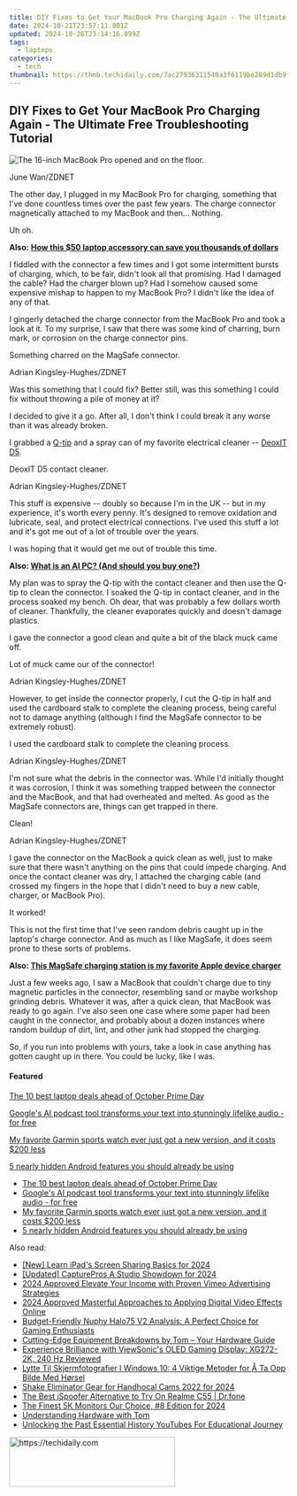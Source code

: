 ```yaml
---
title: DIY Fixes to Get Your MacBook Pro Charging Again - The Ultimate Free Troubleshooting Tutorial
date: 2024-10-21T23:57:11.801Z
updated: 2024-10-26T23:14:16.899Z
tags:
  - laptops
categories:
  - tech
thumbnail: https://thmb.techidaily.com/7ac27936311540a3f6119be289d1db9f62edf4aff3e40a9a411ddbf297922d42.png
---
```


## DIY Fixes to Get Your MacBook Pro Charging Again - The Ultimate Free Troubleshooting Tutorial

![The 16-inch MacBook Pro opened and on the floor.](https://www.zdnet.com/a/img/resize/2ae65e6d21b99a869adbc6f421b9308cc02a92e5/2023/03/30/e9341dbc-4178-4896-a55e-0c986c6411d5/macbook-pro-16-display.jpg?auto=webp&width=1280)

June Wan/ZDNET

The other day, I plugged in my MacBook Pro for charging, something that I've done countless times over the past few years. The charge connector magnetically attached to my MacBook and then... Nothing.

Uh oh.

**Also:** [**How this $50 laptop accessory can save you thousands of dollars**](https://www.zdnet.com/home-and-office/how-this-50-laptop-accessory-can-save-you-thousands-of-dollars/)

I fiddled with the connector a few times and I got some intermittent bursts of charging, which, to be fair, didn't look all that promising. Had I damaged the cable? Had the charger blown up? Had I somehow caused some expensive mishap to happen to my MacBook Pro? I didn't like the idea of any of that.

I gingerly detached the charge connector from the MacBook Pro and took a look at it. To my surprise, I saw that there was some kind of charring, burn mark, or corrosion on the charge connector pins.

Something charred on the MagSafe connector.

Adrian Kingsley-Hughes/ZDNET

Was this something that I could fix? Better still, was this something I could fix without throwing a pile of money at it?

I decided to give it a go. After all, I don't think I could break it any worse than it was already broken.

I grabbed a [Q-tip](https://buy.geni.us/Proxy.ashx?TSID=368250&GR%5FURL=https%3A%2F%2Fwww.amazon.com%2FQ-tips-Cotton-Swabs-Original-500%2Fdp%2FB0014CZ16Q%3Ftag%3Dzd-buy-button-20%26ascsubtag%3D%5F%5FCOM%5FCLICK%5FID%5F%5F%7C7aef846d-21b6-40a7-ae99-cc83242485aa%7Cdtp&dtb=1) and a spray can of my favorite electrical cleaner -- [DeoxIT D5](https://buy.geni.us/Proxy.ashx?TSID=368250&GR%5FURL=https%3A%2F%2Fwww.amazon.com%2FHosa-D5S-6-DeoxIT-Contact-Cleaner%2Fdp%2FB00006LVEU%3Ftag%3Dzd-buy-button-20%26ascsubtag%3D%5F%5FCOM%5FCLICK%5FID%5F%5F%7C7aef846d-21b6-40a7-ae99-cc83242485aa%7Cdtp&dtb=1). 

DeoxIT D5 contact cleaner.

Adrian Kingsley-Hughes/ZDNET

This stuff is expensive -- doubly so because I'm in the UK -- but in my experience, it's worth every penny. It's designed to remove oxidation and lubricate, seal, and protect electrical connections. I've used this stuff a lot and it's got me out of a lot of trouble over the years.

I was hoping that it would get me out of trouble this time.

**Also: [What is an AI PC? (And should you buy one?)](https://www.zdnet.com/article/what-is-an-ai-pc-and-should-you-buy-one/)**

My plan was to spray the Q-tip with the contact cleaner and then use the Q-tip to clean the connector. I soaked the Q-tip in contact cleaner, and in the process soaked my bench. Oh dear, that was probably a few dollars worth of cleaner. Thankfully, the cleaner evaporates quickly and doesn't damage plastics.

I gave the connector a good clean and quite a bit of the black muck came off. 

Lot of muck came our of the connector!

Adrian Kingsley-Hughes/ZDNET

However, to get inside the connector properly, I cut the Q-tip in half and used the cardboard stalk to complete the cleaning process, being careful not to damage anything (although I find the MagSafe connector to be extremely robust).

I used the cardboard stalk to complete the cleaning process.

Adrian Kingsley-Hughes/ZDNET

I'm not sure what the debris in the connector was. While I'd initially thought it was corrosion, I think it was something trapped between the connector and the MacBook, and that had overheated and melted. As good as the MagSafe connectors are, things can get trapped in there.

Clean!

Adrian Kingsley-Hughes/ZDNET

I gave the connector on the MacBook a quick clean as well, just to make sure that there wasn't anything on the pins that could impede charging. And once the contact cleaner was dry, I attached the charging cable (and crossed my fingers in the hope that I didn't need to buy a new cable, charger, or MacBook Pro).

It worked!

This is not the first time that I've seen random debris caught up in the laptop's charge connector. And as much as I like MagSafe, it does seem prone to these sorts of problems. 

**Also: [This MagSafe charging station is my favorite Apple device charger](https://www.zdnet.com/home-and-office/this-magsafe-charging-station-is-my-favorite-apple-device-charger/)**

Just a few weeks ago, I saw a MacBook that couldn't charge due to tiny magnetic particles in the connector, resembling sand or maybe workshop grinding debris. Whatever it was, after a quick clean, that MacBook was ready to go again. I've also seen one case where some paper had been caught in the connector, and probably about a dozen instances where random buildup of dirt, lint, and other junk had stopped the charging.

So, if you run into problems with yours, take a look in case anything has gotten caught up in there. You could be lucky, like I was.

#### Featured

[The 10 best laptop deals ahead of October Prime Day](https://www.zdnet.com/article/best-early-prime-day-laptop-deals-2024/ "The 10 best laptop deals ahead of October Prime Day")

[Google's AI podcast tool transforms your text into stunningly lifelike audio - for free](https://www.zdnet.com/article/googles-ai-podcast-tool-transforms-your-text-into-stunningly-lifelike-audio-for-free/ "Google's AI podcast tool transforms your text into stunningly lifelike audio - for free")

[My favorite Garmin sports watch ever just got a new version, and it costs $200 less](https://www.zdnet.com/article/my-favorite-garmin-sports-watch-ever-just-got-a-new-version-and-it-costs-200-less/ "My favorite Garmin sports watch ever just got a new version, and it costs $200 less")

[5 nearly hidden Android features you should already be using](https://www.zdnet.com/article/5-nearly-hidden-android-features-you-should-already-be-using/ "5 nearly hidden Android features you should already be using")

* [The 10 best laptop deals ahead of October Prime Day](https://www.zdnet.com/article/best-early-prime-day-laptop-deals-2024/ "The 10 best laptop deals ahead of October Prime Day")
* [Google's AI podcast tool transforms your text into stunningly lifelike audio - for free](https://www.zdnet.com/article/googles-ai-podcast-tool-transforms-your-text-into-stunningly-lifelike-audio-for-free/ "Google's AI podcast tool transforms your text into stunningly lifelike audio - for free")
* [My favorite Garmin sports watch ever just got a new version, and it costs $200 less](https://www.zdnet.com/article/my-favorite-garmin-sports-watch-ever-just-got-a-new-version-and-it-costs-200-less/ "My favorite Garmin sports watch ever just got a new version, and it costs $200 less")
* [5 nearly hidden Android features you should already be using](https://www.zdnet.com/article/5-nearly-hidden-android-features-you-should-already-be-using/ "5 nearly hidden Android features you should already be using")

<ins class="adsbygoogle"
     style="display:block"
     data-ad-format="autorelaxed"
     data-ad-client="ca-pub-7571918770474297"
     data-ad-slot="1223367746"></ins>

<ins class="adsbygoogle"
     style="display:block"
     data-ad-client="ca-pub-7571918770474297"
     data-ad-slot="8358498916"
     data-ad-format="auto"
     data-full-width-responsive="true"></ins>

<span class="atpl-alsoreadstyle">Also read:</span>
<div><ul>
<li><a href="https://video-screen-grab.techidaily.com/new-learn-ipads-screen-sharing-basics-for-2024/"><u>[New] Learn iPad's Screen Sharing Basics for 2024</u></a></li>
<li><a href="https://visual-screen-recording.techidaily.com/updated-capturepros-a-studio-showdown-for-2024/"><u>[Updated] CapturePros A Studio Showdown for 2024</u></a></li>
<li><a href="https://vimeo-videos.techidaily.com/2024-approved-elevate-your-income-with-proven-vimeo-advertising-strategies/"><u>2024 Approved Elevate Your Income with Proven Vimeo Advertising Strategies</u></a></li>
<li><a href="https://extra-guidance.techidaily.com/2024-approved-masterful-approaches-to-applying-digital-video-effects-online/"><u>2024 Approved Masterful Approaches to Applying Digital Video Effects Online</u></a></li>
<li><a href="https://hardware-reviews.techidaily.com/budget-friendly-nuphy-halo75-v2-analysis-a-perfect-choice-for-gaming-enthusiasts/"><u>Budget-Friendly Nuphy Halo75 V2 Analysis: A Perfect Choice for Gaming Enthusiasts</u></a></li>
<li><a href="https://hardware-reviews.techidaily.com/cutting-edge-equipment-breakdowns-by-tom-your-hardware-guide/"><u>Cutting-Edge Equipment Breakdowns by Tom – Your Hardware Guide</u></a></li>
<li><a href="https://hardware-reviews.techidaily.com/experience-brilliance-with-viewsonics-oled-gaming-display-xg272-2k-240-hz-reviewed/"><u>Experience Brilliance with ViewSonic's OLED Gaming Display: XG272-2K, 240 Hz Reviewed</u></a></li>
<li><a href="https://tech-savvy.techidaily.com/lytte-til-skjermfotografier-i-windows-10-4-viktige-metoder-for-a-ta-opp-bilde-med-horsel/"><u>Lytte Til Skjermfotografier I Windows 10: 4 Viktige Metoder for Å Ta Opp Bilde Med Hørsel</u></a></li>
<li><a href="https://some-skills.techidaily.com/shake-eliminator-gear-for-handhocal-cams-2022-for-2024/"><u>Shake Eliminator Gear for Handhocal Cams 2022 for 2024</u></a></li>
<li><a href="https://pokemon-go-android.techidaily.com/the-best-ispoofer-alternative-to-try-on-realme-c55-drfone-by-drfone-virtual-android/"><u>The Best iSpoofer Alternative to Try On Realme C55 | Dr.fone</u></a></li>
<li><a href="https://article-tips.techidaily.com/the-finest-5k-monitors-our-choice-8-edition-for-2024/"><u>The Finest 5K Monitors Our Choice, #8 Edition for 2024</u></a></li>
<li><a href="https://hardware-reviews.techidaily.com/understanding-hardware-with-tom/"><u>Understanding Hardware with Tom</u></a></li>
<li><a href="https://youtube-zero.techidaily.com/king-the-past-essential-history-youtubes-for-educational-journey/"><u>Unlocking the Past Essential History YouTubes For Educational Journey</u></a></li>
</ul></div>

<!-- affiliate ads begin -->
<a href="https://aligracehair.sjv.io/c/5597632/1880956/19272" target="_top" id="1880956">
  <img src="//a.impactradius-go.com/display-ad/19272-1880956" border="0" alt="https://techidaily.com" width="300" height="90"/>
</a>
<img height="0" width="0" src="https://aligracehair.sjv.io/i/5597632/1880956/19272" style="position:absolute;visibility:hidden;" border="0" />
<!-- affiliate ads end -->

